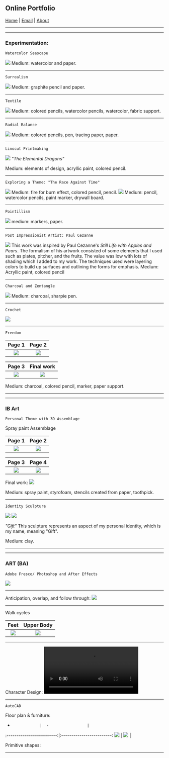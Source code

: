 ## Online Portfolio
[Home](https://hibah-ali.github.io/)    |   [Email](mailto:hibahalei@gmail.com)   |   [About]()

<hr>
<hr>

### Experimentation:
```
Watercolor Seascape
```
![](IMG_2123.jpg)
Medium: watercolor and paper.
<hr>

```
Surrealism
```
![](IMG_2146.jpg)
Medium: graphite pencil and paper.
<hr>

```
Textile
```
![](IMG_1972.jpg)
Medium: colored pencils, watercolor pencils, watercolor, fabric support.

<hr>

```
Radial Balance
```
![](IMG_2126.jpg)
Medium: colored pencils, pen, tracing paper, paper.
<hr>

```
Linocut Printmaking
```
![](IMG_2071.jpg)
_"The Elemental Dragons"_

Medium: elements of design, acryllic paint, colored pencil.

<hr>

```
Exploring a Theme: "The Race Against Time"
```
![](IMG_2084.jpg)
Medium: fire for burn effect, colored pencil, pencil.
![](IMG_2067.jpg)
Medium: pencil, watercolor pencils, paint marker, drywall board.

<hr>

```
Pointillism
```
![](IMG_2069.jpg)
medium: markers, paper.
<hr>

```
Post Impressionist Artist: Paul Cezanne
```
![](IMG_2070.jpg)
This work was inspired by Paul Cezanne's _Still Life with Apples and Pears_. The formalism of his artwork consisted of some elements that I used such as plates, pitcher, and the fruits. The value was low with lots of shading which I added to my work. The techniques used were layering colors to build up surfaces and outlining the forms for emphasis.
Medium: Acryllic paint, colored pencil

<hr>

```
Charcoal and Zentangle
```
![](IMG_2124.jpg)
Medium: charcoal, sharpie pen.
<hr>

```
Crochet
```
![](crochet.jpg)

<hr>


```
Freedom
```

Page 1                     |  Page 2                  | 
:-------------------------:|:-------------------------:
![](IMG_2182.jpg)          |  ![](IMG_2184.jpg)       |  

|Page 3                    |  Final work
:-------------------------:|:-------------------------:
|![](IMG_2185.jpg)         | ![](IMG_2190.jpg)

Medium: charcoal, colored pencil, marker, paper support.

<hr>
<hr>

### IB Art
```
Personal Theme with 3D Assemblage
```
Spray paint Assemblage


Page 1                     |  Page 2                  |
:-------------------------:|:-------------------------:
![](IMG_2178.jpg)          |  ![](IMG_2179.jpg)       |


|Page 3                    |  Page 4
:-------------------------:|:-------------------------:
|![](IMG_2180.jpg)         | ![](IMG_2187.jpg)


Final work:
![](IMG_2110.jpg)

Medium: spray paint, styrofoam, stencils created from paper, toothpick.

<hr>

```
Identity Sculpture
``` 

![](IMG_2181.jpg)
![](IMG_2189.jpg)


_"Gift"_
This sculpture represents an aspect of my personal identity, which is my name, meaning "Gift".

Medium: clay. 

<hr>
<hr>

### ART (BA)

```
Adobe Fresco/ Photoshop and After Effects
```
![](2_HALI_SquashStretchPose_Sept_17_21.gif)

<hr>

Anticipation, overlap, and follow through:
![](3_HALI_anticipation_followthrough_overlap.gif)

<hr>

Walk cycles

Feet                       |  Upper Body              |
:-------------------------:|:-------------------------:
![](6_HALI.gif)            |  ![](7_Slowin_slowout.gif)|

<hr>

Character Design:
![](8_Timing_and_Secondary_Action.mp4)

<hr>

```
AutoCAD
```
Floor plan & furniture:

-                 |  -                 |
:-------------------------:|:-------------------------:
![](-)         |  ![](-)       |


Primitive shapes:

<hr>
